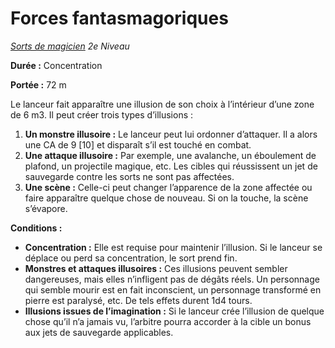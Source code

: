# Forces fantasmagoriques


*[Sorts de magicien](../Sorts_de_magicien.md) 2e Niveau*

**Durée :** Concentration

**Portée :** 72 m

Le lanceur fait apparaître une illusion de son choix à l’intérieur d’une
zone de 6 m3. Il peut créer trois types d’illusions :

1.  **Un monstre illusoire :** Le lanceur peut lui ordonner d’attaquer.
    Il a alors une CA de 9 \[10\] et disparaît s’il est touché en
    combat.
2.  **Une attaque illusoire :** Par exemple, une avalanche, un
    éboulement de plafond, un projectile magique, etc. Les cibles qui
    réussissent un jet de sauvegarde contre les sorts ne sont pas
    affectées.
3.  **Une scène :** Celle-ci peut changer l’apparence de la zone
    affectée ou faire apparaître quelque chose de nouveau. Si on la
    touche, la scène s’évapore.

**Conditions :**

  - **Concentration :** Elle est requise pour maintenir l’illusion. Si
    le lanceur se déplace ou perd sa concentration, le sort prend fin.
  - **Monstres et attaques illusoires :** Ces illusions peuvent sembler
    dangereuses, mais elles n’infligent pas de dégâts réels. Un
    personnage qui semble mourir est en fait inconscient, un personnage
    transformé en pierre est paralysé, etc. De tels effets durent 1d4
    tours.
  - **Illusions issues de l’imagination :** Si le lanceur crée
    l’illusion de quelque chose qu’il n’a jamais vu, l’arbitre pourra
    accorder à la cible un bonus aux jets de sauvegarde applicables.